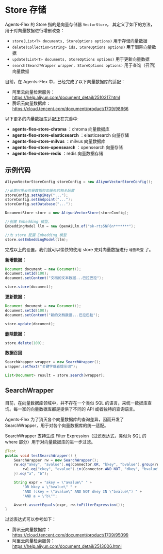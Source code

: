 # Store 存储

Agents-Flex 的 Store 指的是向量存储器 `VectorStore`。 其定义了如下的方法，用于对向量数据进行增删改查：

- `store(List<T> documents, StoreOptions options)` 用于存储向量数据
- `delete(Collection<String> ids, StoreOptions options)` 用于删除向量数据
- `update(List<T> documents, StoreOptions options)` 用于更新向量数据
- `search(SearchWrapper wrapper, StoreOptions options)` 用于查询（召回）向量数据

目前，在 Agents-Flex 中，已经完成了以下向量数据库的适配：
- 阿里云向量检索服务：https://help.aliyun.com/document_detail/2510317.html
- 腾讯云向量数据库：https://cloud.tencent.com/document/product/1709/98666

以下更多的向量数据库适配正在完善中:
- **agents-flex-store-chroma** ：chroma 向量数据库
- **agents-flex-store-elasticsearch** ：elasticsearch 向量存储
- **agents-flex-store-milvus** ：milvus 向量数据库
- **agents-flex-store-opensearch** ：opensearch 向量存储
- **agents-flex-store-redis** ：redis 向量数据存储

## 示例代码

```java
AliyunVectorStoreConfig storeConfig = new AliyunVectorStoreConfig();

//设置阿里云向量数据检索服务的相关配置
storeConfig.setApiKey("...");
storeConfig.setEndpoint("...");
storeConfig.setDatabase("...");

DocumentStore store = new AliyunVectorStore(storeConfig);

//创建 Embedding 模型，
EmbeddingModel llm = new OpenAiLlm.of("sk-rts5NF6n*******");

//为 store 配置 Embedding 模型
store.setEmbeddingModel(llm);
```

完成以上的设置，我们就可以愉快的使用 store 来对向量数据进行 `增删改查` 了。

**新增数据：**

```java
Document document = new Document();
document.setId(100);
document.setContent("文档的文本数据...巴拉巴拉");

store.store(document);
```

**更新数据：**

```java
Document document = new Document();
document.setId(100);
document.setContent("新的文档数据...巴拉巴拉");

store.update(document);
```

**删除数据：**

```java
store.delete(100);
```

**数据召回**

```java
SearchWrapper wrapper = new SearchWrapper();
wrapper.setText("关键字或者提示词");

List<Document> result = store.search(wrapper);
```

## SearchWrapper

目前，在向量数据库领域中，并不存在一个类似 SQL 的语言，来统一数据库查询。每一家的向量数据库都是提供了不同的 API 或者独特的查询语言。

Agents-Flex 为了消灭各个向量数据库的查询差异，因而开发了 SearchWrapper，用于对各个向量数据库的统一适配。

SearchWrapper 支持生成 Filter Expression（过滤表达式，类似为 SQL 的 where 部分）用于对向量数据库的进一步过滤。

```java
@Test
public void testSearchWrapper() {
    SearchWrapper rw = new SearchWrapper();
    rw.eq("akey", "avalue").eq(Connector.OR, "bkey", "bvalue").group(rw1 -> {
        rw1.eq("ckey", "avalue").in(Connector.AND_NOT, "dkey", "bvalue");
    }).eq("a", "b");

    String expr = "akey = \"avalue\" " +
        "OR bkey = \"bvalue\" " +
        "AND (ckey = \"avalue\" AND NOT dkey IN \"bvalue\") " +
        "AND a = \"b\"";

    Assert.assertEquals(expr, rw.toFilterExpression());
}
```

过滤表达式可以参考如下：
- 腾讯云向量数据库：https://cloud.tencent.com/document/product/1709/95099
- 阿里云向量检索服务：https://help.aliyun.com/document_detail/2513006.html
